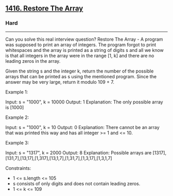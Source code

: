 <h2><a href="https://leetcode.com/problems/restore-the-array/">1416. Restore The Array</a></h2><h3>Hard</h3><hr>Can you solve this real interview question? Restore The Array - A program was supposed to print an array of integers. The program forgot to print whitespaces and the array is printed as a string of digits s and all we know is that all integers in the array were in the range [1, k] and there are no leading zeros in the array.

Given the string s and the integer k, return the number of the possible arrays that can be printed as s using the mentioned program. Since the answer may be very large, return it modulo 109 + 7.



Example 1:

Input: s = "1000", k = 10000
Output: 1
Explanation: The only possible array is [1000]

Example 2:

Input: s = "1000", k = 10
Output: 0
Explanation: There cannot be an array that was printed this way and has all integer >= 1 and <= 10.

Example 3:

Input: s = "1317", k = 2000
Output: 8
Explanation: Possible arrays are [1317],[131,7],[13,17],[1,317],[13,1,7],[1,31,7],[1,3,17],[1,3,1,7]



Constraints:

- 1 <= s.length <= 105
- s consists of only digits and does not contain leading zeros.
- 1 <= k <= 109
